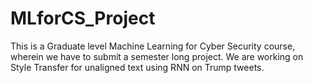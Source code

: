 # MLforCS_Project
This is a Graduate level Machine Learning for Cyber Security course, wherein we have to submit a semester long project. We are working on Style Transfer for unaligned text using RNN on Trump tweets.
